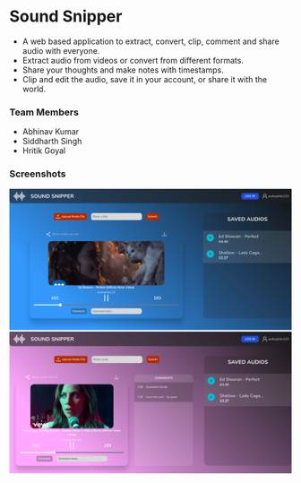 # Sound Snipper

- A web based application to extract, convert, clip, comment and share audio with everyone.
- Extract audio from videos or convert from different formats.
- Share your thoughts and make notes with timestamps.
- Clip and edit the audio, save it in your account, or share it with the world.

### Team Members
- Abhinav Kumar
- Siddharth Singh
- Hritik Goyal

### Screenshots
<img src="./Images/Screenshot1.png">
<img src="./Images/Screenshot2.png">